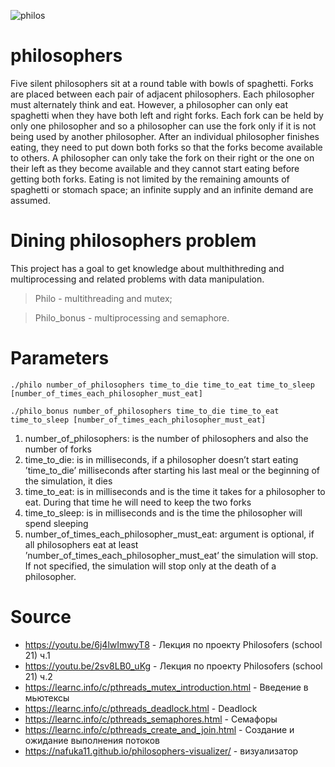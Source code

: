 ![philos](https://user-images.githubusercontent.com/63720882/139644206-60210874-2101-4ee5-837a-2b613d272555.png)
# philosophers
Five silent philosophers sit at a round table with bowls of spaghetti. Forks are placed between each pair of adjacent philosophers. Each philosopher must alternately think and eat. However, a philosopher can only eat spaghetti when they have both left and right forks. Each fork can be held by only one philosopher and so a philosopher can use the fork only if it is not being used by another philosopher. After an individual philosopher finishes eating, they need to put down both forks so that the forks become available to others. A philosopher can only take the fork on their right or the one on their left as they become available and they cannot start eating before getting both forks. Eating is not limited by the remaining amounts of spaghetti or stomach space; an infinite supply and an infinite demand are assumed.

# Dining philosophers problem

This project has a goal to get knowledge about multhithreding and multiprocessing and related problems with data manipulation.


>Philo - multithreading and mutex;

>Philo_bonus - multiprocessing and semaphore.

# Parameters

`./philo number_of_philosophers time_to_die time_to_eat time_to_sleep [number_of_times_each_philosopher_must_eat]`

`./philo_bonus number_of_philosophers time_to_die time_to_eat time_to_sleep [number_of_times_each_philosopher_must_eat]`

1. number_of_philosophers: is the number of philosophers and also the number of forks
2. time_to_die: is in milliseconds, if a philosopher doesn’t start eating ’time_to_die’ milliseconds after starting his last meal or the beginning of the       simulation, it dies
3. time_to_eat: is in milliseconds and is the time it takes for a philosopher to eat. During that time he will need to keep the two forks
4. time_to_sleep: is in milliseconds and is the time the philosopher will spend sleeping
5. number_of_times_each_philosopher_must_eat: argument is optional, if all philosophers eat at least ’number_of_times_each_philosopher_must_eat’ the simulation will stop. If not specified, the simulation will stop only at the death of a philosopher.

# Source

* https://youtu.be/6j4lwImwyT8 - Лекция по проекту Philosofers (school 21) ч.1
* https://youtu.be/2sv8LB0_uKg - Лекция по проекту Philosofers (school 21) ч.2
* https://learnc.info/c/pthreads_mutex_introduction.html - Введение в мьютексы
* https://learnc.info/c/pthreads_deadlock.html - Deadlock
* https://learnc.info/c/pthreads_semaphores.html - Семафоры
* https://learnc.info/c/pthreads_create_and_join.html - Создание и ожидание выполнения потоков
* https://nafuka11.github.io/philosophers-visualizer/ - визуализатор
